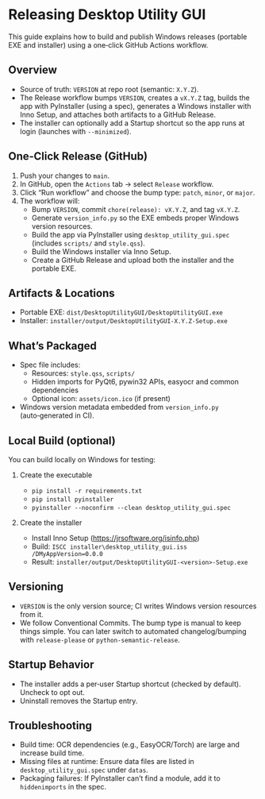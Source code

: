 Releasing Desktop Utility GUI
=============================

This guide explains how to build and publish Windows releases (portable EXE and installer) using a one‑click GitHub Actions workflow.

Overview
--------
- Source of truth: `VERSION` at repo root (semantic: `X.Y.Z`).
- The Release workflow bumps `VERSION`, creates a `vX.Y.Z` tag, builds the app with PyInstaller (using a spec), generates a Windows installer with Inno Setup, and attaches both artifacts to a GitHub Release.
- The installer can optionally add a Startup shortcut so the app runs at login (launches with `--minimized`).

One‑Click Release (GitHub)
-------------------------
1. Push your changes to `main`.
2. In GitHub, open the `Actions` tab → select `Release` workflow.
3. Click “Run workflow” and choose the bump type: `patch`, `minor`, or `major`.
4. The workflow will:
   - Bump `VERSION`, commit `chore(release): vX.Y.Z`, and tag `vX.Y.Z`.
   - Generate `version_info.py` so the EXE embeds proper Windows version resources.
   - Build the app via PyInstaller using `desktop_utility_gui.spec` (includes `scripts/` and `style.qss`).
   - Build the Windows installer via Inno Setup.
   - Create a GitHub Release and upload both the installer and the portable EXE.

Artifacts & Locations
---------------------
- Portable EXE: `dist/DesktopUtilityGUI/DesktopUtilityGUI.exe`
- Installer: `installer/output/DesktopUtilityGUI-X.Y.Z-Setup.exe`

What’s Packaged
---------------
- Spec file includes:
  - Resources: `style.qss`, `scripts/`
  - Hidden imports for PyQt6, pywin32 APIs, easyocr and common dependencies
  - Optional icon: `assets/icon.ico` (if present)
- Windows version metadata embedded from `version_info.py` (auto‑generated in CI).

Local Build (optional)
----------------------
You can build locally on Windows for testing:

1. Create the executable
   - `pip install -r requirements.txt`
   - `pip install pyinstaller`
   - `pyinstaller --noconfirm --clean desktop_utility_gui.spec`

2. Create the installer
   - Install Inno Setup (https://jrsoftware.org/isinfo.php)
   - Build: `ISCC installer\desktop_utility_gui.iss /DMyAppVersion=0.0.0`
   - Result: `installer/output/DesktopUtilityGUI-<version>-Setup.exe`

Versioning
----------
- `VERSION` is the only version source; CI writes Windows version resources from it.
- We follow Conventional Commits. The bump type is manual to keep things simple. You can later switch to automated changelog/bumping with `release-please` or `python-semantic-release`.

Startup Behavior
----------------
- The installer adds a per‑user Startup shortcut (checked by default). Uncheck to opt out.
- Uninstall removes the Startup entry.

Troubleshooting
---------------
- Build time: OCR dependencies (e.g., EasyOCR/Torch) are large and increase build time.
- Missing files at runtime: Ensure data files are listed in `desktop_utility_gui.spec` under `datas`.
- Packaging failures: If PyInstaller can’t find a module, add it to `hiddenimports` in the spec.

